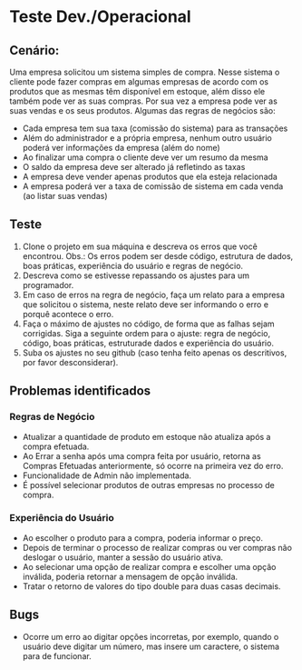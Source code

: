 # Teste Dev./Operacional

## Cenário:
<p>Uma empresa solicitou um sistema simples de compra. Nesse sistema o cliente pode fazer compras em algumas empresas de acordo com os produtos que as mesmas têm disponível em estoque, além disso ele também pode ver as suas compras. Por sua vez a empresa pode ver as suas vendas e os seus produtos. Algumas das regras de negócios são:</p>

- Cada empresa tem sua taxa (comissão do sistema) para as transações
- Além do administrador e a própria empresa, nenhum outro usuário poderá ver informações da empresa (além do nome)
- Ao finalizar uma compra o cliente deve ver um resumo da mesma
- O saldo da empresa deve ser alterado já refletindo as taxas
- A empresa deve vender apenas produtos que ela esteja relacionada
- A empresa poderá ver a taxa de comissão de sistema em cada venda (ao listar suas vendas)

## Teste
1. Clone o projeto em sua máquina e descreva os erros que você encontrou. Obs.: Os erros podem ser desde código, estrutura de dados, boas práticas, experiência do usuário e regras de negócio.
2. Descreva como se estivesse repassando os ajustes para um programador.
3. Em caso de erros na regra de negócio, faça um relato para a empresa que solicitou o sistema, neste relato deve ser informando o erro e porquê acontece o erro.
4. Faça o máximo de ajustes no código, de forma que as falhas sejam corrigidas. Siga a seguinte ordem para o ajuste: regra de negócio, código, boas práticas, estruturade dados e experiência do usuário.
5. Suba os ajustes no seu github (caso tenha feito apenas os descritivos, por favor desconsiderar).

## Problemas identificados

### Regras de Negócio

- Atualizar a quantidade de produto em estoque não atualiza após a compra efetuada.
- Ao Errar a senha após uma compra feita por usuário, retorna as Compras Efetuadas anteriormente, só ocorre na primeira vez do erro.
- Funcionalidade de Admin não implementada.
- É possível selecionar produtos de outras empresas no processo de compra.

### Experiência do Usuário

- Ao escolher o produto para a compra, poderia informar o preço.
- Depois de terminar o processo de realizar compras ou ver compras não deslogar o usuário, manter a sessão do usuário ativa.
- Ao selecionar uma opção de realizar compra e escolher uma opção inválida, poderia retornar a mensagem de opção inválida.
- Tratar o retorno de valores do tipo double para duas casas decimais.

## Bugs

- Ocorre um erro ao digitar opções incorretas, por exemplo, quando o usuário deve digitar um número, mas insere um caractere, o sistema para de funcionar.
